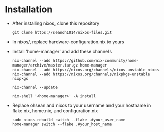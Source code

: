 # Installation

- After installing nixos, clone this repository

    ```shell
    git clone https://seanoh1014/nixos-files.git
    ```

- In nixos/, replace hardware-configuration.nix to yours 

- Install 'home-manager' and add these channels

    ```shell
    nix-channel --add https://github.com/nix-community/home-manager/archive/master.tar.gz home-manager
    nix-channel --add https://nixos.org/channels/nixos-unstable nixos
    nix-channel --add https://nixos.org/channels/nixpkgs-unstable nixpkgs

    nix-channel --update

    nix-shell '<home-manager>' -A install   
    ```
- Replace ohsean and nixos to your username and your hostname in flake.nix, home.nix, and configuration.nix
   
   ```shell
   sudo nixos-rebuild switch --flake .#your_user_name
   home-manager switch --flake .#your_host_name
   ```
